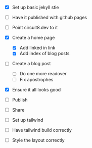 - [x] Set up basic jekyll stie
- [ ] Have it published with github pages
- [ ] Point circuit8.dev to it
- [x] Create a home page
  - [x] Add linked in link
  - [x] Add index of blog posts
- [ ] Create a blog post
  - [ ] Do one more readover
  - [ ] Fix apostrophes
- [x] Ensure it all looks good
- [ ] Publish
- [ ] Share


- [ ] Set up tailwind
- [ ] Have tailwind build correctly
- [ ] Style the layout correctly